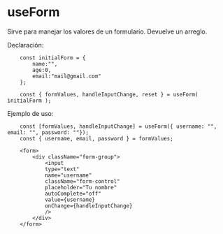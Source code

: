 # useForm
Sirve para manejar los valores de un formulario. Devuelve un arreglo.


Declaración:

```
    const initialForm = {
        name:"",
        age:0,
        email:"mail@gmail.com"
    };

    const { formValues, handleInputChange, reset } = useForm( initialForm );
```


Ejemplo de uso:

```
    const [formValues, handleInputChange] = useForm({ username: "", email: "", password: ""});
    const { username, email, password } = formValues;
```
```
    <form>
        <div className="form-group">
            <input
            type="text"
            name="username"
            className="form-control"
            placeholder="Tu nombre"
            autoComplete="off"
            value={username}
            onChange={handleInputChange}
            />
        </div>
    </form>
```